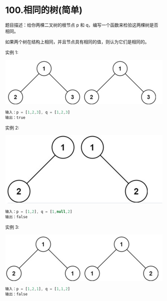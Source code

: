 # 100.相同的树(简单)

题目描述：给你两棵二叉树的根节点 p 和 q，编写一个函数来检验这两棵树是否相同。

如果两个树在结构上相同，并且节点具有相同的值，则认为它们是相同的。

实例 1:

![1](./100-1.jpg)

```js
输入：p = [1,2,3], q = [1,2,3]
输出：true
```

实例 2:

![2](./100-2.jpg)

```js
输入：p = [1,2], q = [1,null,2]
输出：false
```

实例 3:

![3](./100-3.jpg)

```js
输入：p = [1,2,1], q = [1,1,2]
输出：false
```
